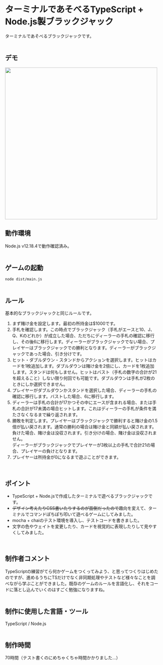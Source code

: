 # ターミナルであそべるTypeScript + Node.js製ブラックジャック
ターミナルであそべるブラックジャックです。
<br>
<br>
## デモ
<img src="https://github.com/foolish-pine/blackjack-game/wiki/images/blackjack.gif" width="500">
<br>

## 動作環境
Node.js v12.18.4で動作確認済み。
<br>
<br>

## ゲームの起動
```node dist/main.js```
<br>
<br>

## ルール
基本的なブラックジャックと同じルールです。
1. まず賭け金を設定します。最初の所持金は$1000です。
2. 手札を確認します。この時点でブラックジャック（手札がエースと10、J、Q、Kのどれか）が成立した場合、ただちにディーラーの手札の確認に移行し、その後6に移行します。ディーラーがブラックジャックでない場合、プレイヤーはブラックジャックでの勝利となります。ディーラーがブラックジャックであった場合、引き分けです。
3. ヒット・ダブルダウン・スタンドからアクションを選択します。ヒットはカードを1枚追加します。ダブルダウンは賭け金を2倍にし、カードを1枚追加します。スタンドは何もしません。ヒットはバスト（手札の数字の合計が21を超えること）しない限り何回でも可能です。ダブルダウンは手札が2枚のときにしか選択できません。
4. プレイヤーがダブルダウンかスタンドを選択した場合、ディーラーの手札の確認に移行します。バストした場合、6に移行します。
5. ディーラーは手札の合計が17かつその中にエースが含まれる場合、または手札の合計が17未満の場合ヒットします。これはディーラーの手札が条件を満たさなくなるまで繰り返されます。
6. 勝敗を判定します。プレイヤーはブラックジャックで勝利すると賭け金の1.5倍が払い戻されます。通常の勝利の場合は賭け金と同額が払い戻されます。負けた場合、賭け金は没収されます。引き分けの場合、賭け金は没収されません。<br>
ディーラーがブラックジャックでプレイヤーが3枚以上の手札で合計21の場合、プレイヤーの負けとなります。
7. プレイヤーは所持金が0になるまで遊ぶことができます。
<br>

## ポイント
- TypeScript + Node.jsで作成したターミナルで遊べるブラックジャックです。
- ~~デザイン考えたりCSS書いたりするのが面倒だったので~~趣向を変えて、ターミナルでコマンドぽちぽち叩いて遊べるゲームにしてみました。
- mocha + chaiのテスト環境を導入し、テストコードを書きました。
- 文字の色やウェイトを変更したり、カードを視覚的に表現したりして見やすくしてみました。
<br>

## 制作者コメント
TypeScriptの練習がてら何かゲームをつくってみよう、と思ってつくりはじめたのですが、進めるうちにTSだけでなく非同期処理やテストなど様々なことを調べながら学ぶことができました。既存のゲームのルールを言語化し、それをコードに落とし込んでいくのはすごく勉強になりますね。
<br>
<br>

## 制作に使用した言語・ツール
TypeScript / Node.js
<br>
<br>

## 制作時間
70時間（テスト書くのにめちゃくちゃ時間かかりました…）
<br>
<br>

